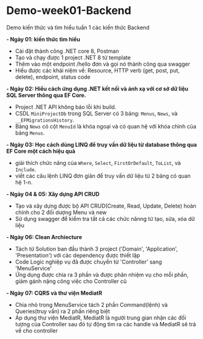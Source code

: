 # Demo-week01-Backend
Demo kiến thức và tìm hiểu tuần 1 các kiến thức Backend 

**- Ngày 01: kiến thức tìm hiểu**
+ Cài đặt thành công .NET core 8, Postman
+ Tạo và chạy được 1 project .NET 8 từ template
+ Thêm vào một endpoint /hello đơn và gọi nó thành công qua swagger
+ Hiểu được các khái niệm về: Resource, HTTP verb (get, post, put, delete), endpoint, status code

**- Ngày 02: Hiểu cách ứng dụng .NET kết nối và ánh xạ với cơ sở dữ liệu SQL Server thông qua EF Core.**
*   Project .NET API không báo lỗi khi build.
*   CSDL `MiniProjectDb` trong SQL Server có 3 bảng: `Menus`, `News`, và `__EFMigrationsHistory`.
*   Bảng `News` có cột `MenuId` là khóa ngoại và có quan hệ với khóa chính của bảng `Menus`.

**- Ngày 03: Học cách dùng LINQ để truy vấn dữ liệu từ database thông qua EF Core một cách hiệu quả**
*   giải thích chức năng của `Where`, `Select`, `FirstOrDefault`, `ToList`, và `Include`.
*   viết các câu lệnh LINQ đơn giản để truy vấn dữ liệu từ 2 bảng có quan hệ 1-n.
  
**- Ngày 04 & 05: Xây dựng API CRUD**
- Tạo và xây dựng được bộ API CRUD(Create, Read, Update, Delete) hoàn chỉnh cho 2 đối dượng Menu và new
- Sử dụng swagger để kiểm tra tất cả các chức nănng  từ tạo, sửa, xóa dữ liệu

**- Ngày 06: Clean Archiecture**
- Tách từ Solution ban đầu thành 3 project ('Domain', 'Application', 'Presentation') với các dependency được thiết lập
- Code Logic nghiệp vụ đã được chuyển từ 'Controller' sang 'MenuService'
- Ứng dụng được chia ra 3 phần và được phân nhiệm vụ cho mỗi phần, giảm gánh nặng công việc cho Controller cũ

**- Ngày 07: CQRS và thư viện MediatR**
- Chia nhỏ trong MenuService tách 2 phần Command(lệnh) và Queries(truy vấn) ra 2 phần riêng biệt
- Áp dụng thư viện MediatR, MediatR là người trung gian nhận các đối tượng của Controller sau đó tự động tìm ra các handle và MediatR sẽ trả về cho controller
